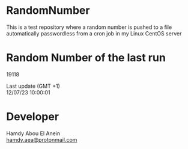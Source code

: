 # RandomNumber    
This is a test repository where a random number is pushed to a file automatically passwordless from a cron job in my Linux CentOS server    
# Random Number of the last run   
19118
      
Last update (GMT +1)    
12/07/23 10:00:01
# Developer    
Hamdy Abou El Anein   
hamdy.aea@protonmail.com
